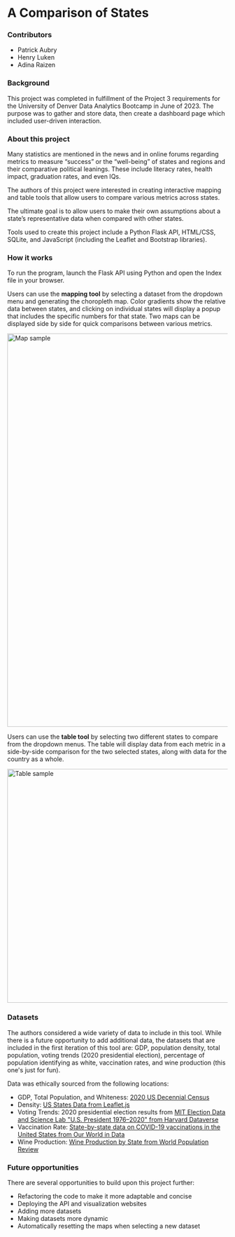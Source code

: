 # A Comparison of States

### Contributors
* Patrick Aubry
* Henry Luken
* Adina Raizen

### Background
This project was completed in fulfillment of the Project 3 requirements for the University of Denver Data Analytics Bootcamp in June of 2023. The purpose was to gather and store data, then create a dashboard page which included user-driven interaction.

### About this project
Many statistics are mentioned in the news and in online forums regarding metrics to measure “success” or the “well-being” of states and regions and their comparative political leanings. These include literacy rates, health impact, graduation rates, and even IQs. 

The authors of this project were interested in creating interactive mapping and table tools that allow users to compare various metrics across states.

The ultimate goal is to allow users to make their own assumptions about a state’s representative data when compared with other states.

Tools used to create this project include a Python Flask API, HTML/CSS, SQLite, and JavaScript (including the Leaflet and Bootstrap libraries).

### How it works
To run the program, launch the Flask API using Python and open the Index file in your browser.

Users can use the **mapping tool** by selecting a dataset from the dropdown menu and generating the choropleth map. Color gradients show the relative data between states, and clicking on individual states will display a popup that includes the specific numbers for that state. Two maps can be displayed side by side for quick comparisons between various metrics.

<img width="898" alt="Map sample" src="https://github.com/patches-aberry/g8-p3-Interactive-Map/assets/121266277/c71341db-5e2e-4f75-8f06-9580380e2950">


Users can use the **table tool** by selecting two different states to compare from the dropdown menus. The table will display data from each metric in a side-by-side comparison for the two selected states, along with data for the country as a whole.

<img width="534" alt="Table sample" src="https://github.com/patches-aberry/g8-p3-Interactive-Map/assets/121266277/f3a96481-03c1-4853-b2f8-9c9069c558ed">

### Datasets
The authors considered a wide variety of data to include in this tool. While there is a future opportunity to add additional data, the datasets that are included in the first iteration of this tool are: GDP, population density, total population, voting trends (2020 presidential election), percentage of population identifying as white,  vaccination rates, and wine production (this one's just for fun). 

Data was ethically sourced from the following locations:
* GDP, Total Population, and Whiteness: [2020 US Decennial Census](https://www.census.gov/data/developers/data-sets/decennial-census.html)
* Density: [US States Data from Leaflet.js](https://leafletjs.com/examples/choropleth/us-states.js)
* Voting Trends: 2020 presidential election results from [MIT Election Data and Science Lab "U.S. President 1976–2020" from Harvard Dataverse](https://dataverse.harvard.edu/dataset.xhtml?persistentId=doi:10.7910/DVN/42MVDX)
* Vaccination Rate: [State-by-state data on COVID-19 vaccinations in the United States from Our World in Data](https://ourworldindata.org/us-states-vaccinations)
* Wine Production: [Wine Production by State from World Population Review](https://worldpopulationreview.com/state-rankings/wine-production-by-state)

### Future opportunities
There are several opportunities to build upon this project further:
* Refactoring the code to make it more adaptable and concise
* Deploying the API and visualization websites
* Adding more datasets
* Making datasets more dynamic
* Automatically resetting the maps when selecting a new dataset
